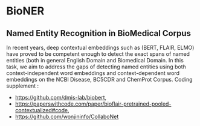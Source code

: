 # BioNER
## Named Entity Recognition in BioMedical Corpus
In recent years, deep contextual embeddings such as (BERT, FLAIR, ELMO) have proved to be competent enough to detect the exact spans of named entities (both in general English Domain and Biomedical Domain. In this task, we aim to address the gaps of detecting named entities using both context-independent word embeddings and context-dependent word embeddings on the NCBI Disease, BC5CDR and ChemProt Corpus. Coding supplement : 
* https://github.com/dmis-lab/biobert, 
* https://paperswithcode.com/paper/bioflair-pretrained-pooled-contextualized#code, 
* https://github.com/wonjininfo/CollaboNet
